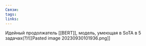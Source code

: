 ```yaml
---
Связи: 
tags: 
links:
---
```

Идейный продолжатель [[BERT]], модель, умеющая в SoTA в 5 задачах(?)![[Pasted image 20230930101936.png]]